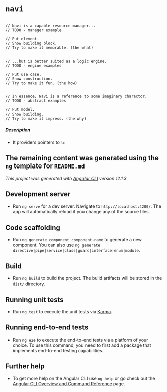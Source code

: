 # `navi`

```

// Navi is a capable resource manager...
// TODO - manager example

// Put element.
// Show building block. 
// Try to make it memorable. (the what)

```

```

// ...but is better suited as a logic engine.
// TODO - engine examples

// Put use case.
// Show construction. 
// Try to make it fun. (the how)

```

```

// In essence, Navi is a reference to some imaginary charactor.
// TODO - abstract examples

// Put model.
// Show building. 
// Try to make it impress. (the why)

```

##### Description 

- It providers pointers to `ln`


## The remaining content was generated using the `ng` template for `README.md`

_This project was generated with [Angular CLI](https://github.com/angular/angular-cli) version 12.1.3._

## Development server

- Run `ng serve` for a dev server. Navigate to `http://localhost:4200/`. The app will automatically reload if you change any of the source files.

## Code scaffolding

- Run `ng generate component component-name` to generate a new component. You can also use `ng generate directive|pipe|service|class|guard|interface|enum|module`.

## Build

- Run `ng build` to build the project. The build artifacts will be stored in the `dist/` directory.

## Running unit tests

- Run `ng test` to execute the unit tests via [Karma](https://karma-runner.github.io).

## Running end-to-end tests

- Run `ng e2e` to execute the end-to-end tests via a platform of your choice. To use this command, you need to first add a package that implements end-to-end testing capabilities.

## Further help

- To get more help on the Angular CLI use `ng help` or go check out the [Angular CLI Overview and Command Reference](https://angular.io/cli) page.
